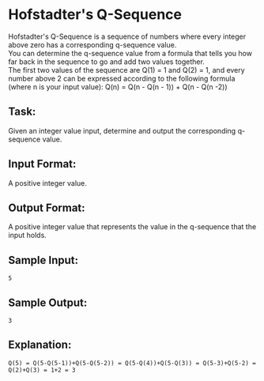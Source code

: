 # Hofstadter's Q-Sequence  

Hofstadter's Q-Sequence is a sequence of numbers where every integer above zero has a corresponding q-sequence value.  
You can determine the q-sequence value from a formula that tells you how far back in the sequence to go and add two values together.  
The first two values of the sequence are Q(1) = 1 and Q(2) = 1, and every number above 2 can be expressed according to the following formula (where n is your input value): Q(n) = Q(n - Q(n - 1)) + Q(n - Q(n -2))
 
## Task: 
Given an integer value input, determine and output the corresponding q-sequence value.

## Input Format: 
A positive integer value.

## Output Format: 
A positive integer value that represents the value in the q-sequence that the input holds.

## Sample Input: 
```
5
```
## Sample Output: 
```
3
```
## Explanation: 
```
Q(5) = Q(5-Q(5-1))+Q(5-Q(5-2)) = Q(5-Q(4))+Q(5-Q(3)) = Q(5-3)+Q(5-2) = Q(2)+Q(3) = 1+2 = 3
```
